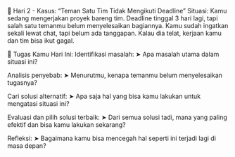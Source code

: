 🎯 Hari 2 - Kasus: “Teman Satu Tim Tidak Mengikuti Deadline”
Situasi:
Kamu sedang mengerjakan proyek bareng tim. Deadline tinggal 3 hari lagi, tapi salah satu temanmu belum menyelesaikan bagiannya. Kamu sudah ingatkan sekali lewat chat, tapi belum ada tanggapan. Kalau dia telat, kerjaan kamu dan tim bisa ikut gagal.

🧠 Tugas Kamu Hari Ini:
Identifikasi masalah:
➤ Apa masalah utama dalam situasi ini?

Analisis penyebab:
➤ Menurutmu, kenapa temanmu belum menyelesaikan tugasnya?

Cari solusi alternatif:
➤ Apa saja hal yang bisa kamu lakukan untuk mengatasi situasi ini?

Evaluasi dan pilih solusi terbaik:
➤ Dari semua solusi tadi, mana yang paling efektif dan bisa kamu lakukan sekarang?

Refleksi:
➤ Bagaimana kamu bisa mencegah hal seperti ini terjadi lagi di masa depan?



